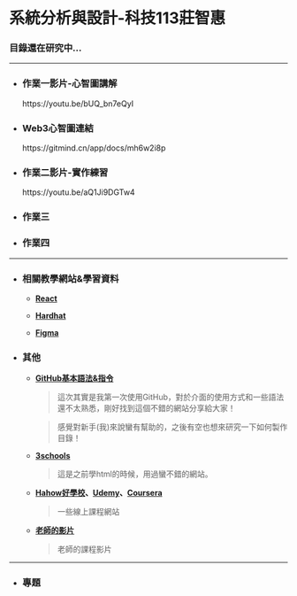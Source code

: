 # 系統分析與設計-科技113莊智惠
<!DOCTYPE html>
<html>

<body>
  
### 目錄還在研究中...

---
* <h3>作業一影片-心智圖講解</h3>
  https://youtu.be/bUQ_bn7eQyI
     
* <h3>Web3心智圖連結</h3>
  https://gitmind.cn/app/docs/mh6w2i8p
  
* <h3>作業二影片-實作練習</h3>
  https://youtu.be/aQ1Ji9DGTw4
  
* <h3>作業三</h3>

* <h3>作業四</h3>
  
---
* <h3>相關教學網站&學習資料</h3>
  
  - **[React](https://zh-hant.reactjs.org/tutorial/tutorial.html)**
  
  - **[Hardhat](https://hardhat.org/tutorial/creating-a-new-hardhat-project)**
  
  - **[Figma](https://www.figma.com/files/recent?fuid=1227531073817014101)**
  
  
* <h3>其他</h3>

  - **[GitHub基本語法&指令](https://gist.github.com/billy3321/1001749662c370887c63bb30f26c9e6e)**
    
    > 這次其實是我第一次使用GitHub，對於介面的使用方式和一些語法還不太熟悉，剛好找到這個不錯的網站分享給大家！
    
    > 感覺對新手(我)來說蠻有幫助的，之後有空也想來研究一下如何製作目錄！
  
  - **[3schools](https://www.w3schools.com/html/default.asp)**
    
    > 這是之前學html的時候，用過蠻不錯的網站。
  
  - **[Hahow好學校](https://hahow.in/search?query=web3)、[Udemy](https://www.udemy.com/topic/smart-contracts/?sort=price-high-to-low&persist_locale&locale=zh_TW)、[Coursera](https://www.coursera.org/search?query=web3&)**
      
    > 一些線上課程網站
    
  - **[老師的影片](https://youtube.com/playlist?list=PLH3VeiMX0ckiCqHLpLIBOMXQRtF_Vs3Eo)**
  
    > 老師的課程影片
  
---  
* <h3>專題</h3>

  
</body>
</html>
